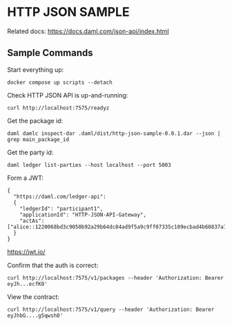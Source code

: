 # HTTP JSON SAMPLE

Related docs: <https://docs.daml.com/json-api/index.html>

## Sample Commands

Start everything up:

`docker compose up scripts --detach`

Check HTTP JSON API is up-and-running:

`curl http://localhost:7575/readyz`

Get the package id:

`daml damlc inspect-dar .daml/dist/http-json-sample-0.0.1.dar --json | grep main_package_id`

Get the party id:

`daml ledger list-parties --host localhost --port 5003`

Form a JWT:

```
{
  "https://daml.com/ledger-api":
  {
    "ledgerId": "participant1",
    "applicationId": "HTTP-JSON-API-Gateway",
    "actAs": ["alice::1220068bd3c9050b92a29b64dc84ad9f5a9c9ff07335c109ecbad4b60837a7313c4f"]
  }
}
```

<https://jwt.io/>

Confirm that the auth is correct:

`curl http://localhost:7575/v1/packages --header 'Authorization: Bearer eyJh...ecfK0'`

View the contract:

`curl http://localhost:7575/v1/query --header 'Authorization: Bearer eyJhbG....g5qwsh0'`
